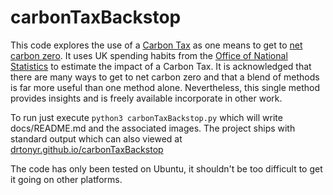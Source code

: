 # carbonTaxBackstop

This code explores the use of a [Carbon Tax](https://en.wikipedia.org/wiki/Carbon_tax) as one means to get to [net carbon zero](https://en.wikipedia.org/wiki/Carbon_neutrality).  It uses UK spending habits from the [Office of National Statistics](https://www.ons.gov.uk/peoplepopulationandcommunity/personalandhouseholdfinances/expenditure/datasets/detailedhouseholdexpenditurebydisposableincomedecilegroupuktable31) to estimate the impact of a Carbon Tax.   It is acknowledged that there are many ways to get to net carbon zero and that a blend of methods is far more useful than one method alone.  Nevertheless, this single method provides insights and is freely available incorporate in other work.

To run just execute `python3 carbonTaxBackstop.py` which will write docs/README.md and the associated images.  The project ships with standard output which can also viewed at [drtonyr.github.io/carbonTaxBackstop](https://drtonyr.github.io/carbontaxBackstop)

The code has only been tested on Ubuntu, it shouldn't be too difficult to get it going on other platforms.
